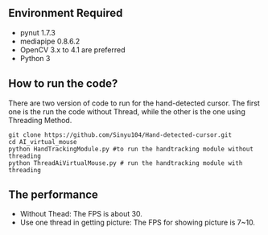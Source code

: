 ## Environment Required
- pynut     1.7.3
- mediapipe 0.8.6.2
- OpenCV 3.x to 4.1 are preferred
- Python 3

## How to run the code?
There are two version of code to run for the hand-detected cursor. The first one is the run the code without Thread, while the other is the one using Threading Method. 
```
git clone https://github.com/Sinyu104/Hand-detected-cursor.git
cd AI_virtual_mouse
python HandTrackingModule.py #to run the handtracking module without threading
python ThreadAiVirtualMouse.py # run the handtracking module with threading
```

## The performance
- Without Thead:
    The FPS is about 30. 
- Use one thread in getting picture:
    The FPS for showing picture is 7~10. 
